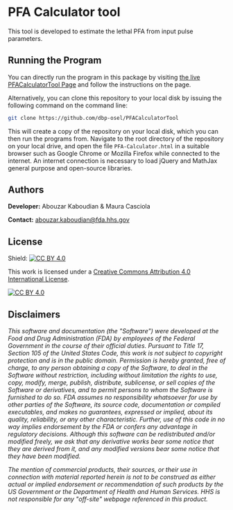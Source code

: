 # PFA Calculator tool
This tool is developed to estimate the lethal PFA from input pulse parameters.

## Running the Program
You can directly run the program in this package by visiting [the live PFACalculatorTool Page](https://dbp-osel.github.io/PFACalculatorTool/) and follow the instructions on the page. 

Alternatively, you can clone this repository to your local disk by issuing the following command on the command line:
```bash
git clone https://github.com/dbp-osel/PFACalculatorTool
```

This will create a copy of the repository on your local disk, which you can then run the programs from. Navigate to the root directory of the repository on your local drive, and open the file ``PFA-Calculator.html`` in a suitable browser such as Google Chrome or Mozilla Firefox while connected to the internet. An internet connection is necessary to load jQuery and MathJax general purpose and open-source libraries.

## Authors

**Developer:**   Abouzar Kaboudian \& Maura Casciola

**Contact:**    [abouzar.kaboudian@fda.hhs.gov](mailto:abouzar.kaboudian@fda.hhs.gov)

## License
Shield: [![CC BY 4.0][cc-by-shield]][cc-by]

This work is licensed under a
[Creative Commons Attribution 4.0 International License][cc-by].

[![CC BY 4.0][cc-by-image]][cc-by]

[cc-by]: http://creativecommons.org/licenses/by/4.0/
[cc-by-image]: https://i.creativecommons.org/l/by/4.0/88x31.png
[cc-by-shield]: https://img.shields.io/badge/License-CC%20BY%204.0-lightgrey.svg

## Disclaimers
*This software and documentation (the "Software") were developed at the Food and Drug Administration (FDA) by employees of the Federal Government in the course of their official duties. Pursuant to Title 17, Section 105 of the United States Code, this work is not subject to copyright protection and is in the public domain. Permission is hereby granted, free of charge, to any person obtaining a copy of the Software, to deal in the Software without restriction, including without limitation the rights to use, copy, modify, merge, publish, distribute, sublicense, or sell copies of the Software or derivatives, and to permit persons to whom the Software is furnished to do so. FDA assumes no responsibility whatsoever for use by other parties of the Software, its source code, documentation or compiled executables, and makes no guarantees, expressed or implied, about its quality, reliability, or any other characteristic. Further, use of this code in no way implies endorsement by the FDA or confers any advantage in regulatory decisions. Although this software can be redistributed and/or modified freely, we ask that any derivative works bear some notice that they are derived from it, and any modified versions bear some notice that they have been modified.*

*The mention of commercial products, their sources, or their use in connection with material reported herein is not to be construed as either actual or implied endorsement or recommendation of such products by the US Government or the Department of Health and Human Services. HHS is not responsible for any "off-site" webpage referenced in this product.*
